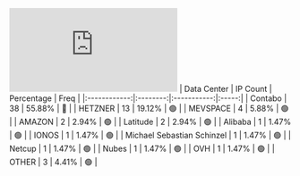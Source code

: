 ![Diagramm](https://github.com/111STAVR111/props/blob/main/Story/Decentralization/1/README.md)
| Data Center | IP Count | Percentage | Freq |
|:------------:|:--------:|:-----------:|:-----:|
| Contabo | 38 | 55.88% | 🔴 |
| HETZNER | 13 | 19.12% | 🟢 |
| MEVSPACE | 4 | 5.88% | 🟢 |
| AMAZON | 2 | 2.94% | 🟢 |
| Latitude | 2 | 2.94% | 🟢 |
| Alibaba | 1 | 1.47% | 🟢 |
| IONOS | 1 | 1.47% | 🟢 |
| Michael Sebastian Schinzel | 1 | 1.47% | 🟢 |
| Netcup | 1 | 1.47% | 🟢 |
| Nubes | 1 | 1.47% | 🟢 |
| OVH | 1 | 1.47% | 🟢 |
| OTHER | 3 | 4.41% | 🟢 |